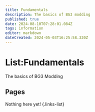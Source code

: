 ```yaml
---
title: Fundamentals
description: The basics of BG3 modding
published: true
date: 2024-08-10T07:28:01.084Z
tags: information
editor: markdown
dateCreated: 2024-05-03T16:25:58.320Z
---
```


# List:Fundamentals
The basics of BG3 Modding

## Pages
Nothing here yet!
{.links-list}